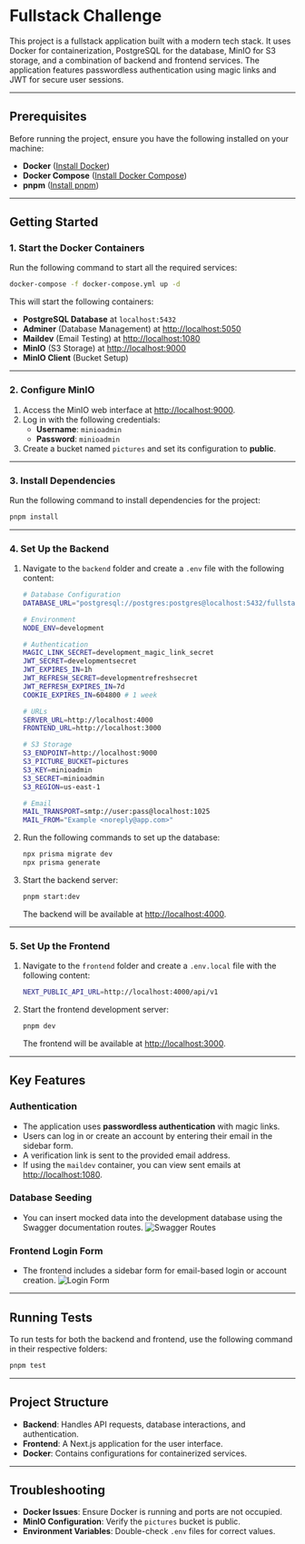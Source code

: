 # Fullstack Challenge

This project is a fullstack application built with a modern tech stack. It uses Docker for containerization, PostgreSQL for the database, MinIO for S3 storage, and a combination of backend and frontend services. The application features passwordless authentication using magic links and JWT for secure user sessions.

---

## Prerequisites

Before running the project, ensure you have the following installed on your machine:

- **Docker** ([Install Docker](https://docs.docker.com/get-docker/))
- **Docker Compose** ([Install Docker Compose](https://docs.docker.com/compose/install/))
- **pnpm** ([Install pnpm](https://pnpm.io/installation))

---

## Getting Started

### 1. Start the Docker Containers

Run the following command to start all the required services:

```bash
docker-compose -f docker-compose.yml up -d
```

This will start the following containers:

- **PostgreSQL Database** at `localhost:5432`
- **Adminer** (Database Management) at [http://localhost:5050](http://localhost:5050)
- **Maildev** (Email Testing) at [http://localhost:1080](http://localhost:1080)
- **MinIO** (S3 Storage) at [http://localhost:9000](http://localhost:9000)
- **MinIO Client** (Bucket Setup)

---

### 2. Configure MinIO

1. Access the MinIO web interface at [http://localhost:9000](http://localhost:9000).
2. Log in with the following credentials:
   - **Username**: `minioadmin`
   - **Password**: `minioadmin`
3. Create a bucket named `pictures` and set its configuration to **public**.

---

### 3. Install Dependencies

Run the following command to install dependencies for the project:

```bash
pnpm install
```

---

### 4. Set Up the Backend

1. Navigate to the `backend` folder and create a `.env` file with the following content:

   ```bash
   # Database Configuration
   DATABASE_URL="postgresql://postgres:postgres@localhost:5432/fullstack-challenge"

   # Environment
   NODE_ENV=development

   # Authentication
   MAGIC_LINK_SECRET=development_magic_link_secret
   JWT_SECRET=developmentsecret
   JWT_EXPIRES_IN=1h
   JWT_REFRESH_SECRET=developmentrefreshsecret
   JWT_REFRESH_EXPIRES_IN=7d
   COOKIE_EXPIRES_IN=604800 # 1 week

   # URLs
   SERVER_URL=http://localhost:4000
   FRONTEND_URL=http://localhost:3000

   # S3 Storage
   S3_ENDPOINT=http://localhost:9000
   S3_PICTURE_BUCKET=pictures
   S3_KEY=minioadmin
   S3_SECRET=minioadmin
   S3_REGION=us-east-1

   # Email
   MAIL_TRANSPORT=smtp://user:pass@localhost:1025
   MAIL_FROM="Example <noreply@app.com>"
   ```

2. Run the following commands to set up the database:

   ```bash
   npx prisma migrate dev
   npx prisma generate
   ```

3. Start the backend server:

   ```bash
   pnpm start:dev
   ```

   The backend will be available at [http://localhost:4000](http://localhost:4000).

---

### 5. Set Up the Frontend

1. Navigate to the `frontend` folder and create a `.env.local` file with the following content:

   ```bash
   NEXT_PUBLIC_API_URL=http://localhost:4000/api/v1
   ```

2. Start the frontend development server:

   ```bash
   pnpm dev
   ```

   The frontend will be available at [http://localhost:3000](http://localhost:3000).

---

## Key Features

### Authentication
- The application uses **passwordless authentication** with magic links.
- Users can log in or create an account by entering their email in the sidebar form.
- A verification link is sent to the provided email address.
- If using the `maildev` container, you can view sent emails at [http://localhost:1080](http://localhost:1080).

### Database Seeding
- You can insert mocked data into the development database using the Swagger documentation routes.
  ![Swagger Routes](https://github.com/user-attachments/assets/de555180-5dc0-439f-85e7-78286a773f0b)

### Frontend Login Form
- The frontend includes a sidebar form for email-based login or account creation.
  ![Login Form](https://github.com/user-attachments/assets/5ed19687-e9d4-43e3-8088-dab6374563df)

---

## Running Tests

To run tests for both the backend and frontend, use the following command in their respective folders:

```bash
pnpm test
```

---

## Project Structure

- **Backend**: Handles API requests, database interactions, and authentication.
- **Frontend**: A Next.js application for the user interface.
- **Docker**: Contains configurations for containerized services.

---

## Troubleshooting

- **Docker Issues**: Ensure Docker is running and ports are not occupied.
- **MinIO Configuration**: Verify the `pictures` bucket is public.
- **Environment Variables**: Double-check `.env` files for correct values.
